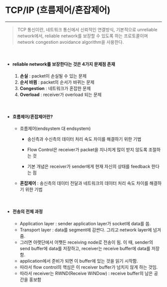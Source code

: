 # TCP/IP (흐름제어/혼잡제어)

------

> TCP 통신이란, 네트워크 통신에서 신뢰적인 연결방식, 기본적으로 unreliable network에서, reliable network를 보장할 수 있도록 하는 프로토콜이며 network congestion avoidance algorithm을 사용한다.

<BR>

- #### reliable network를 보장한다는 것은 4가지 문제점 존재

  1. **손실** : packet이 손실될 수 있는 문제
  2. **순서 바뀜** : packet의 순서가 바뀌는 문제
  3. **Congestion** : 네트워크가 혼잡한 문제
  4. **Overload** : receiver가 overload 되는 문제

<BR>

- #### 흐름제어/혼잡제어란?

  - 흐름제어(endsystem 대 endsystem)

    - 송신측과 수신측의 데이터 처리 속도 차이를 해결하기 위한 기법

    - Flow Control은 receiver가 packet을 지나치게 많이 받지 않도록 조절하는 것

    - 기본 개념은 receiver가 sender에게 현재 자신의 상태를 feedback 한다는 점

      

  - **혼잡제어** : 송신측의 데이터 전달과 네트워크의 데이터 처리 속도 차이를 해결하기 위한 기법

  <BR>

- #### 전송의 전체 과정

  - Application layer : sender application layer가 socket에 data를 씀.
  - Transport layer : data를 segment에 감싼다. 그리고 network layer에 넘겨줌.
  - 그러면 아랫단에서 어쨋든 receiving node로 전송이 됨. 이 때, sender의 send buffer에 data를 저장하고, receiver는 receive buffer에 data를 저장함.
  - application에서 준비가 되면 이 buffer에 있는 것을 읽기 시작함.
  - 따라서 flow control의 핵심은 이 receiver buffer가 넘치지 않게 하는 것임.
  - 따라서 receiver는 RWND(Receive WiNDow) : receive buffer의 남은 공간을 홍보함